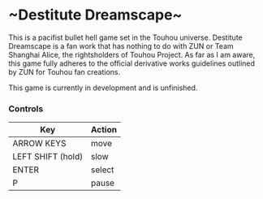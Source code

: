 # ~Destitute Dreamscape~
This is a pacifist bullet hell game set in the Touhou universe. Destitute Dreamscape is a fan work that has nothing to do with ZUN or Team Shanghai Alice, the rightsholders of Touhou Project. As far as I am aware, this game fully adheres to the official derivative works guidelines outlined by ZUN for Touhou fan creations.

This game is currently in development and is unfinished.

### Controls
| Key | Action |
| ----------- | ----------- |
| ARROW KEYS | move |
| LEFT SHIFT (hold) | slow |
| ENTER | select |
| P | pause |
